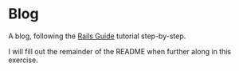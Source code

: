 # Blog
A blog, following the [Rails Guide](https://guides.rubyonrails.org/getting_started.html) tutorial step-by-step.

I will fill out the remainder of the README when further along in this exercise.
